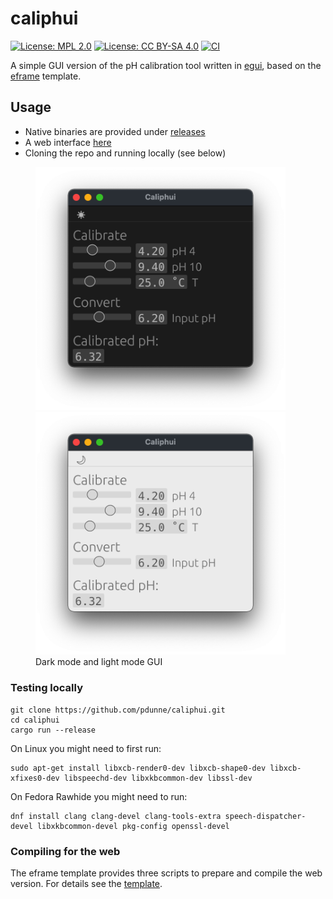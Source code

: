 # caliphui

[![License: MPL 2.0](https://img.shields.io/badge/License-MPL%202.0-blue.svg)](https://opensource.org/licenses/MPL-2.0)
[![License: CC BY-SA 4.0](https://img.shields.io/badge/License-CC%20BY--SA%204.0-lightgrey.svg)](https://creativecommons.org/licenses/by-sa/4.0/)
[![CI](https://github.com/pdunne/caliphui/actions/workflows/rust.yml/badge.svg)](https://github.com/pdunne/caliphui/actions/workflows/rust.yml)

A simple GUI version of the pH calibration tool written in [egui](https://github.com/emilk/egui), based on the [eframe](https://github.com/emilk/egui/tree/master/eframe) template.
## Usage

- Native binaries are provided under [releases](https://github.com/pdunne/caliphui/releases)
- A web interface [here](https://pdunne.github.io/caliphui/)
- Cloning the repo and running locally (see below)

<figure>
  <img src="img/dark_mode.png" width=400/>
  <img src="img/light_mode.png" width=400/>
  <figcaption>Dark mode and light mode GUI</figcaption>
</figure>

### Testing locally

```console
git clone https://github.com/pdunne/caliphui.git
cd caliphui
cargo run --release
```

On Linux you might need to first run:

```console
sudo apt-get install libxcb-render0-dev libxcb-shape0-dev libxcb-xfixes0-dev libspeechd-dev libxkbcommon-dev libssl-dev
```

On Fedora Rawhide you might need to run:

```console
dnf install clang clang-devel clang-tools-extra speech-dispatcher-devel libxkbcommon-devel pkg-config openssl-devel
```

### Compiling for the web

The eframe template provides three scripts to prepare and compile the web version. For details see the [template](https://github.com/emilk/egui/tree/master/eframe).
